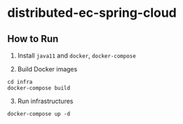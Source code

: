 # distributed-ec-spring-cloud

## How to Run

1. Install `java11` and `docker`, `docker-compose`

2. Build Docker images
```
cd infra
docker-compose build
```

3. Run infrastructures
```
docker-compose up -d
```

